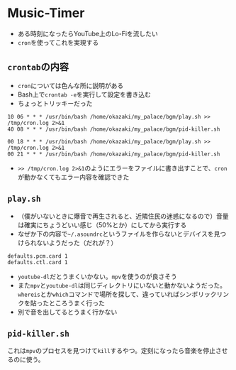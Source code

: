 # Music-Timer

- ある時刻になったらYouTube上のLo-Fiを流したい
- `cron`を使ってこれを実現する

## `crontab`の内容

- `cron`については色んな所に説明がある
- Bash上で`crontab -e`を実行して設定を書き込む
- ちょっとトリッキーだった

```
10 06 * * * /usr/bin/bash /home/okazaki/my_palace/bgm/play.sh >> /tmp/cron.log 2>&1
40 08 * * * /usr/bin/bash /home/okazaki/my_palace/bgm/pid-killer.sh

00 18 * * * /usr/bin/bash /home/okazaki/my_palace/bgm/play.sh >> /tmp/cron.log 2>&1
00 21 * * * /usr/bin/bash /home/okazaki/my_palace/bgm/pid-killer.sh
```

- `>> /tmp/cron.log 2>&1`のようにエラーをファイルに書き出すことで、`cron`が動かなくてもエラー内容を確認できた

## `play.sh`

- （僕がいないときに爆音で再生されると、近隣住民の迷惑になるので）音量は確実にちょうどいい感じ（50%とか）にしてから実行する
- なぜか下の内容で`~/.asoundrc`というファイルを作らないとデバイスを見つけられないようだった（だれが？）

```
defaults.pcm.card 1
defaults.ctl.card 1
```

- `youtube-dl`だとうまくいかない。`mpv`を使うのが良さそう
- また`mpv`と`youtube-dl`は同じディレクトリにいないと動かないようだった。`whereis`とか`which`コマンドで場所を探して、違っていればシンボリックリンクを貼ったところうまく行った
- 別で音を出してるとうまく行かない

## `pid-killer.sh`

これは`mpv`のプロセスを見つけて`kill`するやつ。定刻になったら音楽を停止させるのに使う。